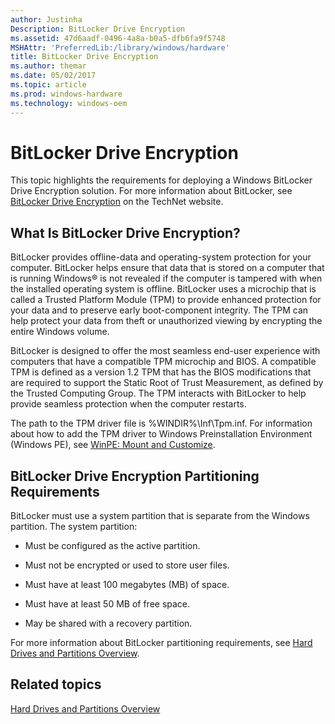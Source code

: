 ```yaml
---
author: Justinha
Description: BitLocker Drive Encryption
ms.assetid: 47d6aadf-0496-4a8a-b0a5-dfb6fa9f5748
MSHAttr: 'PreferredLib:/library/windows/hardware'
title: BitLocker Drive Encryption
ms.author: themar
ms.date: 05/02/2017
ms.topic: article
ms.prod: windows-hardware
ms.technology: windows-oem
---
```


# BitLocker Drive Encryption


This topic highlights the requirements for deploying a Windows BitLocker Drive Encryption solution. For more information about BitLocker, see [BitLocker Drive Encryption](http://go.microsoft.com/fwlink/?LinkId=116601) on the TechNet website.

## <span id="What_Is_BitLocker_Drive_Encryption_"></span><span id="what_is_bitlocker_drive_encryption_"></span><span id="WHAT_IS_BITLOCKER_DRIVE_ENCRYPTION_"></span>What Is BitLocker Drive Encryption?


BitLocker provides offline-data and operating-system protection for your computer. BitLocker helps ensure that data that is stored on a computer that is running Windows® is not revealed if the computer is tampered with when the installed operating system is offline. BitLocker uses a microchip that is called a Trusted Platform Module (TPM) to provide enhanced protection for your data and to preserve early boot-component integrity. The TPM can help protect your data from theft or unauthorized viewing by encrypting the entire Windows volume.

BitLocker is designed to offer the most seamless end-user experience with computers that have a compatible TPM microchip and BIOS. A compatible TPM is defined as a version 1.2 TPM that has the BIOS modifications that are required to support the Static Root of Trust Measurement, as defined by the Trusted Computing Group. The TPM interacts with BitLocker to help provide seamless protection when the computer restarts.

The path to the TPM driver file is %WINDIR%\\Inf\\Tpm.inf. For information about how to add the TPM driver to Windows Preinstallation Environment (Windows PE), see [WinPE: Mount and Customize](winpe-mount-and-customize.md).

## <span id="BitLocker_Drive_Encryption_Partitioning_Requirements"></span><span id="bitlocker_drive_encryption_partitioning_requirements"></span><span id="BITLOCKER_DRIVE_ENCRYPTION_PARTITIONING_REQUIREMENTS"></span>BitLocker Drive Encryption Partitioning Requirements


BitLocker must use a system partition that is separate from the Windows partition. The system partition:

-   Must be configured as the active partition.

-   Must not be encrypted or used to store user files.

-   Must have at least 100 megabytes (MB) of space.

-   Must have at least 50 MB of free space.

-   May be shared with a recovery partition.

For more information about BitLocker partitioning requirements, see [Hard Drives and Partitions Overview](hard-drives-and-partitions.md).

## <span id="related_topics"></span>Related topics


[Hard Drives and Partitions Overview](hard-drives-and-partitions.md)

 

 






